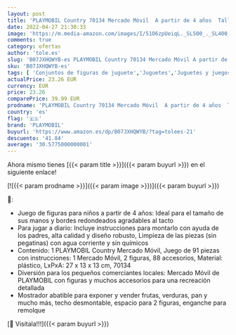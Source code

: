 ```yaml
---
layout: post
title: 'PLAYMOBIL Country 70134 Mercado Móvil  A partir de 4 años  Talla única'
date: 2022-04-27 21:30:33
image: 'https://m.media-amazon.com/images/I/51O6zpUeiqL._SL500_._SL400_.jpg'
comments: true
category: ofertas
author: 'tole.es'
slug: 'B07JXHQWYB-es PLAYMOBIL Country 70134 Mercado Móvil A partir de 4 años...'
sku: 'B07JXHQWYB-es'
tags: [ 'Conjuntos de figuras de juguete','Juguetes','Juguetes y juegos','Muñecos y figuras','playmobil','🇪🇸', ]
actualPrice: 23.26 EUR
currency: EUR
price: 23.26
comparePrice: 39.99 EUR
prodname: 'PLAYMOBIL Country 70134 Mercado Móvil  A partir de 4 años  Talla única'
country: 'es'
flag: '🇪🇸'
brand: 'PLAYMOBIL'
buyurl: 'https://www.amazon.es/dp/B07JXHQWYB/?tag=tolees-21'
descuento: '41.84'
average: '30.5775000000001'
---
```


Ahora mismo tienes [{{< param title >}}]({{< param buyurl >}}) en el siguiente enlace!

[![{{< param prodname >}}]({{< param image >}})]({{< param buyurl >}})

🔎:

- Juego de figuras para niños a partir de 4 años: Ideal para el tamaño de sus manos y bordes redondeados agradables al tacto
- Para jugar a diario: Incluye instrucciones para montarlo con ayuda de los padres, alta calidad y diseño robusto, Limpieza de las piezas (sin pegatinas) con agua corriente y sin químicos
- Contenido: 1 PLAYMOBIL Country Mercado Móvil, Juego de 91 piezas con instrucciones: 1 Mercado Móvil, 2 figuras, 88 accesorios, Material: plástico, LxPxA: 27 x 13 x 13 cm, 70134
- Diversión para los pequeños comerciantes locales: Mercado Móvil de PLAYMOBIL con figuras y muchos accesorios para una recreación detallada
- Mostrador abatible para exponer y vender frutas, verduras, pan y mucho más, techo desmontable, espacio para 2 figuras, enganche para remolque

[🛒 Visítala!!!]({{< param buyurl >}})
